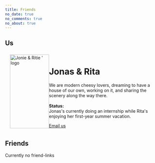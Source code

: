 ```yaml
---
title: Friends
no_date: true
no_comments: true
no_about: true
---
```


## Us

<div class="container">
    <div class="card" style="display: grid; grid-template-columns: minmax(128px, 10%) 1fr; padding: 8px 16px; ">
        <img src="https://ritie-jonie-1312559530.cos.ap-nanjing.myqcloud.com/favicon/stitch_sleepy.png" alt="Jonie & Ritie ' logo" style="height: 100%; object-fit: contain;">
        <div>
            <h1>Jonas & Rita</h1>
            <p>We are modern cheesy lovers, dreaming to have a house of our own, working on it, and sharing the scenery along the way there.<br/><br/><b>Status:</b><br/>Jonas's currently doing an internship while Rita's enjoying her first-year summer vacation.<br></p>
            <div class="actions">
                <div class="right">
                    <a class="action-button-primary" href="mailto:2465373218@qq.com">Email us</a>
                </div>
            </div>
        </div>
    </div>
</div>

## Friends
Currently no friend-links

[comment]: <> (<div class="card-grid">)

[comment]: <> (    <div class="card">)

[comment]: <> (        <div class="cover-img">)

[comment]: <> (            <img src="/img/000005.png" alt="ChungZH.cn's logo">)

[comment]: <> (        </div>)

[comment]: <> (        <div class="content">)

[comment]: <> (            <p class="title">ChungZH</p>)

[comment]: <> (            <p class="description">Young, Simple, Naive</p>)

[comment]: <> (        </div>)

[comment]: <> (        <div class="actions">)

[comment]: <> (            <div class="right">)

[comment]: <> (                <a class="action-button-primary" href="https://chungzh.cn/">Visit</a>)

[comment]: <> (            </div>)

[comment]: <> (        </div>)

[comment]: <> (    </div>)

[comment]: <> (</div>)